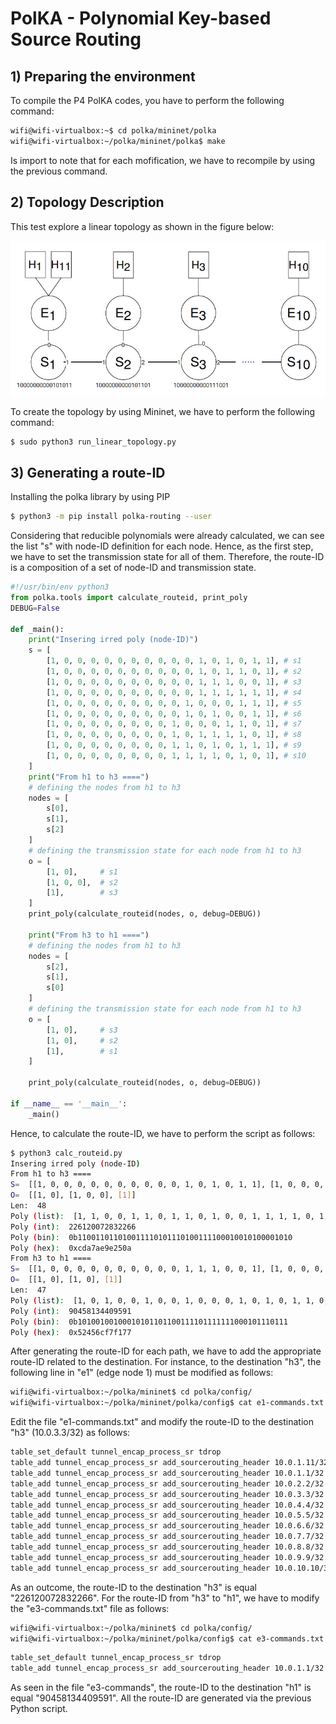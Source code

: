 # PolKA - Polynomial Key-based Source Routing

## 1) Preparing the environment

To compile the P4 PolKA codes, you have to perform the following command:

```sh
wifi@wifi-virtualbox:~$ cd polka/mininet/polka
wifi@wifi-virtualbox:~/polka/mininet/polka$ make
```

Is import to note that for each mofification, we have to recompile by using the previous command.

## 2) Topology Description

This test explore a linear topology as shown in the figure below:

![Linear Topology](./mininet/figures/topology.jpeg)

To create the topology by using Mininet, we have to perform the following command:

```sh
$ sudo python3 run_linear_topology.py
```

##  3) Generating a route-ID  

Installing the polka library by using PIP

```sh
$ python3 -m pip install polka-routing --user
```


Considering that reducible polynomials were already calculated, we can see the list "s" with node-ID definition for each node. Hence, as the first step, we have to set the transmission state for all of them. Therefore, the route-ID is a composition of a set of node-ID and transmission state.


```python
#!/usr/bin/env python3
from polka.tools import calculate_routeid, print_poly
DEBUG=False

def _main():
    print("Insering irred poly (node-ID)")
    s = [
        [1, 0, 0, 0, 0, 0, 0, 0, 0, 0, 0, 1, 0, 1, 0, 1, 1], # s1
        [1, 0, 0, 0, 0, 0, 0, 0, 0, 0, 0, 1, 0, 1, 1, 0, 1], # s2
        [1, 0, 0, 0, 0, 0, 0, 0, 0, 0, 0, 1, 1, 1, 0, 0, 1], # s3
        [1, 0, 0, 0, 0, 0, 0, 0, 0, 0, 0, 1, 1, 1, 1, 1, 1], # s4
        [1, 0, 0, 0, 0, 0, 0, 0, 0, 0, 1, 0, 0, 0, 1, 1, 1], # s5
        [1, 0, 0, 0, 0, 0, 0, 0, 0, 0, 1, 0, 1, 0, 0, 1, 1], # s6
        [1, 0, 0, 0, 0, 0, 0, 0, 0, 1, 0, 0, 0, 1, 1, 0, 1], # s7
        [1, 0, 0, 0, 0, 0, 0, 0, 0, 1, 0, 1, 1, 1, 1, 0, 1], # s8
        [1, 0, 0, 0, 0, 0, 0, 0, 0, 1, 1, 0, 1, 0, 1, 1, 1], # s9
        [1, 0, 0, 0, 0, 0, 0, 0, 0, 1, 1, 1, 1, 0, 1, 0, 1], # s10
    ]
    print("From h1 to h3 ====")
    # defining the nodes from h1 to h3
    nodes = [
        s[0],
        s[1],
        s[2]
    ]
    # defining the transmission state for each node from h1 to h3
    o = [
        [1, 0],     # s1
        [1, 0, 0],  # s2
        [1],        # s3
    ]
	print_poly(calculate_routeid(nodes, o, debug=DEBUG))
    
    print("From h3 to h1 ====")
    # defining the nodes from h1 to h3
    nodes = [
        s[2],
        s[1],
        s[0]
    ]
    # defining the transmission state for each node from h1 to h3
    o = [
        [1, 0],     # s3
        [1, 0],     # s2
        [1],        # s1
    ]

    print_poly(calculate_routeid(nodes, o, debug=DEBUG))

if __name__ == '__main__':
    _main()
```



Hence, to calculate the route-ID, we have to perform the script as follows:

```sh
$ python3 calc_routeid.py
Insering irred poly (node-ID)
From h1 to h3 ====
S=  [[1, 0, 0, 0, 0, 0, 0, 0, 0, 0, 0, 1, 0, 1, 0, 1, 1], [1, 0, 0, 0, 0, 0, 0, 0, 0, 0, 0, 1, 0, 1, 1, 0, 1], [1, 0, 0, 0, 0, 0, 0, 0, 0, 0, 0, 1, 1, 1, 0, 0, 1]]
O=  [[1, 0], [1, 0, 0], [1]]
Len:  48
Poly (list):  [1, 1, 0, 0, 1, 1, 0, 1, 1, 0, 1, 0, 0, 1, 1, 1, 1, 0, 1, 0, 1, 1, 1, 0, 1, 0, 0, 1, 1, 1, 1, 0, 0, 0, 1, 0, 0, 1, 0, 1, 0, 0, 0, 0, 1, 0, 1, 0]
Poly (int):  226120072832266
Poly (bin):  0b110011011010011110101110100111100010010100001010
Poly (hex):  0xcda7ae9e250a
From h3 to h1 ====
S=  [[1, 0, 0, 0, 0, 0, 0, 0, 0, 0, 0, 1, 1, 1, 0, 0, 1], [1, 0, 0, 0, 0, 0, 0, 0, 0, 0, 0, 1, 0, 1, 1, 0, 1], [1, 0, 0, 0, 0, 0, 0, 0, 0, 0, 0, 1, 0, 1, 0, 1, 1]]
O=  [[1, 0], [1, 0], [1]]
Len:  47
Poly (list):  [1, 0, 1, 0, 0, 1, 0, 0, 1, 0, 0, 0, 1, 0, 1, 0, 1, 1, 0, 1, 1, 0, 0, 1, 1, 1, 1, 0, 1, 1, 1, 1, 1, 1, 1, 0, 0, 0, 1, 0, 1, 1, 1, 0, 1, 1, 1]
Poly (int):  90458134409591
Poly (bin):  0b10100100100010101101100111101111111000101110111
Poly (hex):  0x52456cf7f177
```



After generating the route-ID for each path, we have to add the appropriate route-ID related to the destination. For instance, to the destination "h3", the following line in "e1" (edge node 1) must be modified as follows:

```sh
wifi@wifi-virtualbox:~/polka/mininet$ cd polka/config/
wifi@wifi-virtualbox:~/polka/mininet/polka/config$ cat e1-commands.txt
```



Edit the file "e1-commands.txt" and modify the route-ID to the destination "h3" (10.0.3.3/32) as follows:

```sh
table_set_default tunnel_encap_process_sr tdrop
table_add tunnel_encap_process_sr add_sourcerouting_header 10.0.1.11/32 => 3 0 00:00:00:00:01:0b 0
table_add tunnel_encap_process_sr add_sourcerouting_header 10.0.1.1/32 => 1 0 00:00:00:00:01:01 0
table_add tunnel_encap_process_sr add_sourcerouting_header 10.0.2.2/32 => 2 1 00:00:00:00:02:02 2147713608
table_add tunnel_encap_process_sr add_sourcerouting_header 10.0.3.3/32 => 2 1 00:00:00:00:03:03 226120072832266
table_add tunnel_encap_process_sr add_sourcerouting_header 10.0.4.4/32 => 2 1 00:00:00:00:04:04 9950599404613427969
table_add tunnel_encap_process_sr add_sourcerouting_header 10.0.5.5/32 => 2 1 00:00:00:00:05:05 50233005464568518395760
table_add tunnel_encap_process_sr add_sourcerouting_header 10.0.6.6/32 => 2 1 00:00:00:00:06:06 41942975242521387283996620176
table_add tunnel_encap_process_sr add_sourcerouting_header 10.0.7.7/32 => 2 1 00:00:00:00:07:07 992068085156208559549057354322107
table_add tunnel_encap_process_sr add_sourcerouting_header 10.0.8.8/32 => 2 1 00:00:00:00:08:08 255225561237964864171718227561013087518
table_add tunnel_encap_process_sr add_sourcerouting_header 10.0.9.9/32 => 2 1 00:00:00:00:09:09 19186720327616822781470979322163088239206707
table_add tunnel_encap_process_sr add_sourcerouting_header 10.0.10.10/32 => 2 1 00:00:00:00:0a:0a 619937048914422906210146632255311355974156619247
```



As an outcome, the route-ID to the destination "h3" is equal "226120072832266".  For the route-ID from "h3" to "h1", we have to modify the "e3-commands.txt" file as follows:



```sh
wifi@wifi-virtualbox:~/polka/mininet$ cd polka/config/
wifi@wifi-virtualbox:~/polka/mininet/polka/config$ cat e3-commands.txt
```

```sh
table_set_default tunnel_encap_process_sr tdrop
table_add tunnel_encap_process_sr add_sourcerouting_header 10.0.1.1/32 => 2 1 00:00:00:00:01:01 90458134409591
```



As seen in the file "e3-commands", the route-ID to the destination "h1" is equal "90458134409591".  All the route-ID are generated via the previous Python script.
